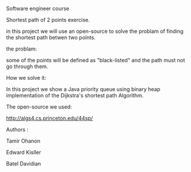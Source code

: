 Software engineer course

Shortest path of 2 points exercise.

in this project we will use an open-source to solve the problam of finding the shortest path betwen two points.

the problam:

some of the points will be defined as "black-listed" and the path must not go through them.

How we solve it:

In this project we show a Java priority queue using binary heap implementation of the Dijkstra's shortest path Algorithm.

The open-source we used:

http://algs4.cs.princeton.edu/44sp/

Authors :

Tamir Ohanon

Edward Kisller

Batel Davidian
